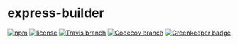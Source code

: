 # express-builder

[![npm](https://img.shields.io/npm/v/express-builder.svg?style=flat-square)](https://www.npmjs.com/package/express-builder)
[![license](https://img.shields.io/github/license/Makay11/express-builder.svg?style=flat-square)](http://opensource.org/licenses/ISC)
[![Travis branch](https://img.shields.io/travis/Makay11/express-builder/master.svg?style=flat-square)](https://travis-ci.org/Makay11/express-builder)
[![Codecov branch](https://img.shields.io/codecov/c/github/Makay11/express-builder/master.svg?style=flat-square)](https://codecov.io/gh/Makay11/express-builder)
[![Greenkeeper badge](https://badges.greenkeeper.io/Makay11/express-builder.svg)](https://greenkeeper.io/)
